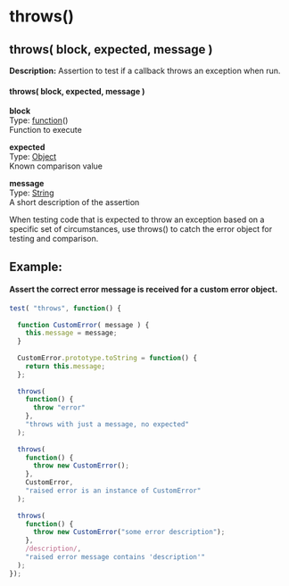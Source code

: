 # throws()

## throws( block, expected, message )

**Description:** Assertion to test if a callback throws an exception when run.

#### throws( block, expected, message )

**block**  
Type: [function](http://api.jquery.com/Types/#Function)()  
Function to execute

**expected**  
Type: [Object](http://api.jquery.com/Types#Object)  
Known comparison value

**message**  
Type: [String](http://api.jquery.com/Types#String)  
A short description of the assertion

When testing code that is expected to throw an exception based on a specific set of circumstances, use throws() to catch the error object for testing and comparison.

## Example:

#### Assert the correct error message is received for a custom error object.

```js
test( "throws", function() {
 
  function CustomError( message ) {
    this.message = message;
  }
 
  CustomError.prototype.toString = function() {
    return this.message;
  };
 
  throws(
    function() {
      throw "error"
    },
    "throws with just a message, no expected"
  );
 
  throws(
    function() {
      throw new CustomError();
    },
    CustomError,
    "raised error is an instance of CustomError"
  );
 
  throws(
    function() {
      throw new CustomError("some error description");
    },
    /description/,
    "raised error message contains 'description'"
  );
});
```